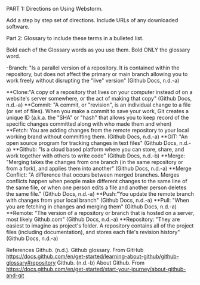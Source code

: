 PART 1: Directions on Using Webstorm.

Add a step by step set of directions. Include URLs of any downloaded software. 

 

Part 2: Glossary to include these terms in a bulleted list.

Bold each of the Glossary words as you use them.  Bold ONLY the glossary word.

-Branch: "Is a parallel version of a repository. It is contained within the repository, but does not affect the primary or main branch allowing you to work freely without disrupting the "live" version" (Github Docs, n.d.-a)

**Clone:"A copy of a repository that lives on your computer instead of on a website's server somewhere, or the act of making that copy" (Github Docs, n.d.-a)
**Commit: "A commit, or "revision", is an individual change to a file (or set of files). When you make a commit to save your work, Git creates a unique ID (a.k.a. the "SHA" or "hash" that allows you to keep record of the specific changes committed along with who made them and when)
**Fetch: You are adding changes from the remote repository to your local working brand without committing them. (Github Docs, n.d.-a)
**GIT: "An open source program for tracking changes in text files" (Github Docs, n.d.-a)
**Github: "Is a cloud based platform where you can store, share, and work together with others to write code" (Github Docs, n.d.-b)
**Merge: "Merging takes the changes from one branch (in the same repository or from a fork), and applies them into another" (Github Docs, n.d.-a)
**Merge Conflict: "A difference that occurs between merged branches. Merges conflicts happen when people make different changes to the same line of the same file, or when one person edits a file and another person deletes the same file." (Github Docs, n.d.-a)
**Push:"You update the remote branch with changes from your local branch" (Github Docs, n.d.-a)
**Pull: "When you are fetching in changes and merging them" (Github Docs, n.d.-a)
**Remote: "The version of a repository or branch that is hosted on a server, most likely Github.com" (Github Docs, n.d.-a)
**Repository: "They are easiest to imagine as project's folder. A repository contains all of the project files (including documentation), and stores each file's revision history" (Github Docs, n.d.-a)

References
Github. (n.d.). Github glossary. From GitHub https://docs.github.com/en/get-started/learning-about-github/github-glossary#repository 
Github. (n.d.-b) About Github. From https://docs.github.com/en/get-started/start-your-journey/about-github-and-git 
